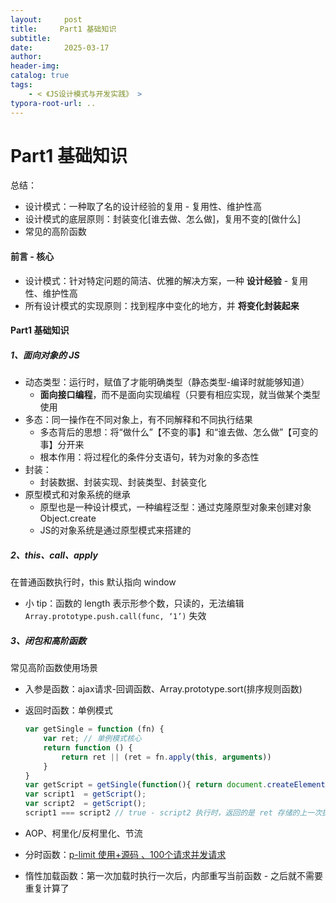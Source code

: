```yaml
---
layout:     post
title:     Part1 基础知识
subtitle:  
date:       2025-03-17
author:     
header-img: 
catalog: true
tags:
    - < 《JS设计模式与开发实践》 >
typora-root-url: ..
---
```




# Part1 基础知识

总结：

- 设计模式：一种取了名的设计经验的复用 - 复用性、维护性高
- 设计模式的底层原则：封装变化[谁去做、怎么做]，复用不变的[做什么]
- 常见的高阶函数



#### 前言 - 核心

- 设计模式：针对特定问题的简洁、优雅的解决方案，一种 **设计经验** - 复用性、维护性高
- 所有设计模式的实现原则：找到程序中变化的地方，并 **将变化封装起来**

#### Part1 基础知识

##### 1、面向对象的 JS

- 动态类型：运行时，赋值了才能明确类型（静态类型-编译时就能够知道）
    - **面向接口编程**，而不是面向实现编程（只要有相应实现，就当做某个类型使用
- 多态：同一操作在不同对象上，有不同解释和不同执行结果
    - 多态背后的思想：将“做什么”【不变的事】和“谁去做、怎么做”【可变的事】分开来
    - 根本作用：将过程化的条件分支语句，转为对象的多态性
- 封装：
    - 封装数据、封装实现、封装类型、封装变化
- 原型模式和对象系统的继承
    - 原型也是一种设计模式，一种编程泛型：通过克隆原型对象来创建对象 Object.create
    - JS的对象系统是通过原型模式来搭建的

##### 2、this、call、apply

在普通函数执行时，this 默认指向 window

- 小 tip：函数的 length 表示形参个数，只读的，无法编辑 `Array.prototype.push.call(func, ‘1’)` 失效

##### 3、闭包和高阶函数

常见高阶函数使用场景

- 入参是函数：ajax请求-回调函数、Array.prototype.sort(排序规则函数)

- 返回时函数：单例模式

    ```js
    var getSingle = function (fn) {
        var ret; // 单例模式核心
        return function () {
            return ret || (ret = fn.apply(this, arguments))
        }
    }
    var getScript = getSingle(function(){ return document.createElement('script') })
    var script1  = getScript();
    var script2  = getScript();
    script1 === script2 // true - script2 执行时，返回的是 ret 存储的上一次执行的值
    ```

- AOP、柯里化/反柯里化、节流

- 分时函数：[p-limit 使用+源码 、100个请求并发请求](../算法、刷题/2025-03-07-p-limit%20使用+源码%20、100个请求并发请求.md)

- 惰性加载函数：第一次加载时执行一次后，内部重写当前函数 - 之后就不需要重复计算了



